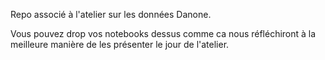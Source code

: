 Repo associé à l'atelier sur les données Danone. 

Vous pouvez drop vos notebooks dessus comme ca nous réfléchiront à la meilleure manière de les présenter le jour de l'atelier. 
